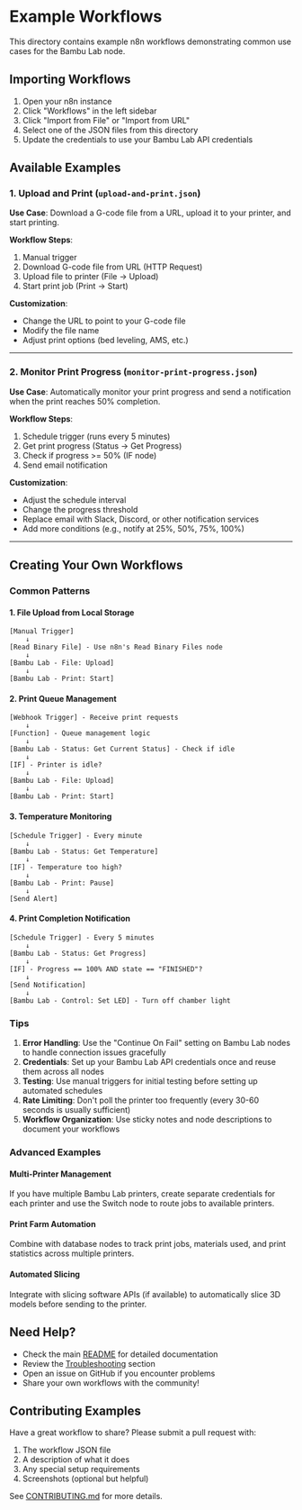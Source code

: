 # Example Workflows

This directory contains example n8n workflows demonstrating common use cases for the Bambu Lab node.

## Importing Workflows

1. Open your n8n instance
2. Click "Workflows" in the left sidebar
3. Click "Import from File" or "Import from URL"
4. Select one of the JSON files from this directory
5. Update the credentials to use your Bambu Lab API credentials

## Available Examples

### 1. Upload and Print (`upload-and-print.json`)

**Use Case**: Download a G-code file from a URL, upload it to your printer, and start printing.

**Workflow Steps**:
1. Manual trigger
2. Download G-code file from URL (HTTP Request)
3. Upload file to printer (File → Upload)
4. Start print job (Print → Start)

**Customization**:
- Change the URL to point to your G-code file
- Modify the file name
- Adjust print options (bed leveling, AMS, etc.)

---

### 2. Monitor Print Progress (`monitor-print-progress.json`)

**Use Case**: Automatically monitor your print progress and send a notification when the print reaches 50% completion.

**Workflow Steps**:
1. Schedule trigger (runs every 5 minutes)
2. Get print progress (Status → Get Progress)
3. Check if progress >= 50% (IF node)
4. Send email notification

**Customization**:
- Adjust the schedule interval
- Change the progress threshold
- Replace email with Slack, Discord, or other notification services
- Add more conditions (e.g., notify at 25%, 50%, 75%, 100%)

---

## Creating Your Own Workflows

### Common Patterns

#### 1. File Upload from Local Storage
```
[Manual Trigger]
    ↓
[Read Binary File] - Use n8n's Read Binary Files node
    ↓
[Bambu Lab - File: Upload]
    ↓
[Bambu Lab - Print: Start]
```

#### 2. Print Queue Management
```
[Webhook Trigger] - Receive print requests
    ↓
[Function] - Queue management logic
    ↓
[Bambu Lab - Status: Get Current Status] - Check if idle
    ↓
[IF] - Printer is idle?
    ↓
[Bambu Lab - File: Upload]
    ↓
[Bambu Lab - Print: Start]
```

#### 3. Temperature Monitoring
```
[Schedule Trigger] - Every minute
    ↓
[Bambu Lab - Status: Get Temperature]
    ↓
[IF] - Temperature too high?
    ↓
[Bambu Lab - Print: Pause]
    ↓
[Send Alert]
```

#### 4. Print Completion Notification
```
[Schedule Trigger] - Every 5 minutes
    ↓
[Bambu Lab - Status: Get Progress]
    ↓
[IF] - Progress == 100% AND state == "FINISHED"?
    ↓
[Send Notification]
    ↓
[Bambu Lab - Control: Set LED] - Turn off chamber light
```

### Tips

1. **Error Handling**: Use the "Continue On Fail" setting on Bambu Lab nodes to handle connection issues gracefully
2. **Credentials**: Set up your Bambu Lab API credentials once and reuse them across all nodes
3. **Testing**: Use manual triggers for initial testing before setting up automated schedules
4. **Rate Limiting**: Don't poll the printer too frequently (every 30-60 seconds is usually sufficient)
5. **Workflow Organization**: Use sticky notes and node descriptions to document your workflows

### Advanced Examples

#### Multi-Printer Management
If you have multiple Bambu Lab printers, create separate credentials for each printer and use the Switch node to route jobs to available printers.

#### Print Farm Automation
Combine with database nodes to track print jobs, materials used, and print statistics across multiple printers.

#### Automated Slicing
Integrate with slicing software APIs (if available) to automatically slice 3D models before sending to the printer.

## Need Help?

- Check the main [README](../README.md) for detailed documentation
- Review the [Troubleshooting](../README.md#troubleshooting) section
- Open an issue on GitHub if you encounter problems
- Share your own workflows with the community!

## Contributing Examples

Have a great workflow to share? Please submit a pull request with:
1. The workflow JSON file
2. A description of what it does
3. Any special setup requirements
4. Screenshots (optional but helpful)

See [CONTRIBUTING.md](../CONTRIBUTING.md) for more details.
